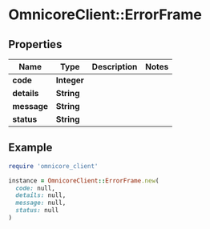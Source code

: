 # OmnicoreClient::ErrorFrame

## Properties

| Name | Type | Description | Notes |
| ---- | ---- | ----------- | ----- |
| **code** | **Integer** |  |  |
| **details** | **String** |  |  |
| **message** | **String** |  |  |
| **status** | **String** |  |  |

## Example

```ruby
require 'omnicore_client'

instance = OmnicoreClient::ErrorFrame.new(
  code: null,
  details: null,
  message: null,
  status: null
)
```

